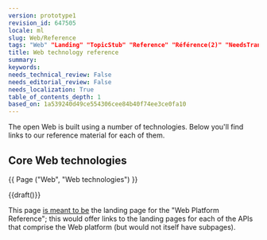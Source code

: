 ```yaml
---
version: prototype1
revision_id: 647505
locale: ml
slug: Web/Reference
tags: "Web" "Landing" "TopicStub" "Reference" "Référence(2)" "NeedsTranslation"
title: Web technology reference
summary: 
keywords: 
needs_technical_review: False
needs_editorial_review: False
needs_localization: True
table_of_contents_depth: 1
based_on: 1a539240d49ce554306cee84b40f74ee3ce0fa10
---
```

<p>The open Web is built using a number of technologies. Below you'll find links to our reference material for each of them.</p>
<div class="row topicpage-table">
 <div class="section">
  <h2 class="Documentation">Core Web technologies</h2>
  <p>{{ Page ("Web", "Web technologies") }}</p>
 </div>
 <div class="section">
  <p>{{draft()}}</p>
  <p>This page <a href="/en-US/docs/Project:MDN/Plans_and_status/Web_platform">is meant to be</a> the landing page for the "Web Platform Reference"; this would offer links to the landing pages for each of the APIs that comprise the Web platform (but would not itself have subpages).</p>
 </div>
</div>
<p>&nbsp;</p>

